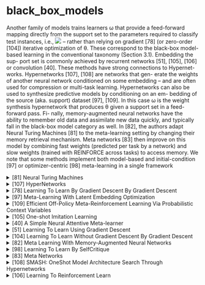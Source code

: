 # black_box_models

Another family of models trains learners ω that provide a feed-forward mapping directly from the support set to the parameters required to classify test instances, i.e., 
<img src="https://render.githubusercontent.com/render/math?math=\theta=g_{\omega}\left(\mathcal{D}^{\text {train}}\right)">
– rather than relying on gradient [78] (or zero-order [104]) iterative optimization of θ. These correspond to the black-box model-based learning in the conventional taxonomy (Section 3.1). Embedding the sup- port set is commonly achieved by recurrent networks [51], [105], [106] or convolution [40]. These methods have strong connections to Hypernet-
works. Hypernetworks [107], [108] are networks that gen- erate the weights of another neural network conditioned on some embedding – and are often used for compression or multi-task learning. Hypernetworks can also be used to synthesize predictive models by conditioning on an em- bedding of the source (aka. support) dataset [97], [109]. In this case ω is the weight synthesis hypernetwork that produces θ given a support set in a feed-forward pass. Fi- nally, memory-augmented neural networks have the ability to remember old data and assimilate new data quickly, and typically fall in the black-box model category as well. In [82], the authors adapt Neural Turing Machines [81] to the meta-learning setting by changing their memory retrieval mechanism. Meta networks [83] then improve on this model by combining fast weights (predicted per task by a network)
and slow weights (trained with REINFORCE across tasks) to access memory. We note that some methods implement both model-based and initial-condition [97] or optimizer-centric [98] meta-learning in a single framework
<!-- REFERENCE -->


<details>
<summary>[81] Neural Turing Machines</summary>
<br>
<!-- (neural_turing_machines.md) -->

# neural_turing_machines.md
## What?
- Neural Network Turing Machine 
- differentiable end-to- end, allowing it to be efficiently trained with gradient descent
## Why?
- intergrate the memory into neural network
## How?
(read the paper)
## Results? (What did they find?)
- better than LSTM in some task such as: copy, recall, sorting,...
## Ideas to improve?
<!-- REFERENCE -->


[Neural Turing Machines](../papers/neural_turing_machines.md)

</details>



<details>
<summary>[107] HyperNetworks</summary>
<br>
<!-- (hypernetworks.md) -->

# hypernetworks.md

<!-- REFERENCE -->


[HyperNetworks](../papers/hypernetworks.md)

</details>



<details>
<summary>[78] Learning To Learn By Gradient Descent By Gradient Descent</summary>
<br>
<!-- (learning_to_learn_by_gradient_descent_by_gradient_descent.md) -->

# learning_to_learn_by_gradient_descent_by_gradient_descent.md
## What?
- Design an optimization algorithm by using LSTM, compare to hand-designed ones such as Adam, SGD, ...
## Why?
- Automatically design an optimization algorithm
## How?
- Design new update rule using RNN: 

<img src="https://render.githubusercontent.com/render/math?math=\theta_{t+1}=\theta_{t}+g_{t}\left(\nabla f\left(\theta_{t}\right), \phi\right)">

![alt text](../images/lstm_optimizer.png)
## Results? (What did they find?)
- The found optimizer is more effective than all optimizers and the optimizer can be used in other problem such as classifications, 
regression, style transfer, etc.
## Ideas to improve?
- Use the idea of changing the update rule in other framework, such as MAML

<!-- REFERENCE -->


[Learning To Learn By Gradient Descent By Gradient Descent](../papers/learning_to_learn_by_gradient_descent_by_gradient_descent.md)

</details>



<details>
<summary>[97] Meta-Learning With Latent Embedding Optimization</summary>
<br>
<!-- (meta_learning_with_latent_embedding_optimization.md) -->

# meta_learning_with_latent_embedding_optimization.md

<!-- REFERENCE -->


[Meta-Learning With Latent Embedding Optimization](../papers/meta_learning_with_latent_embedding_optimization.md)

</details>



<details>
<summary>[109] Efficient Off-Policy Meta-Reinforcement Learning Via Probabilistic Context Variables</summary>
<br>
<!-- (efficient_off_policy_meta_reinforcement_learning_via_probabilistic_context_variables.md) -->

# efficient_off_policy_meta_reinforcement_learning_via_probabilistic_context_variables.md

<!-- REFERENCE -->


[Efficient Off-Policy Meta-Reinforcement Learning Via Probabilistic Context Variables](../papers/efficient_off_policy_meta_reinforcement_learning_via_probabilistic_context_variables.md)

</details>



<details>
<summary>[105] One-shot Imitation Learning</summary>
<br>
<!-- (one_shot_imitation_learning.md) -->

# one_shot_imitation_learning.md

<!-- REFERENCE -->


[One-shot Imitation Learning](../papers/one_shot_imitation_learning.md)

</details>



<details>
<summary>[40] A Simple Neural Attentive Meta-learner</summary>
<br>
<!-- (a_simple_neural_attentive_meta_learner.md) -->

# a_simple_neural_attentive_meta_learner.md
## What?
- A meta-learner architecture that use a novel combination of temporal convolutions and soft attention; the former to aggregate information from past experience and the latter to pinpoint specific pieces of information.
## Why?
- Handle the problems: architectures specialized to a particular application, or hard-coding algorithmic components that constrain how the meta-learner solves the task
## How?
![alt text](../images/snail.png)
![alt text](../images/snail_dense.png)
![alt text](../images/snail_tc_attention.png)
## Results? (What did they find?)
- Effective black-box using self attention 
- Note:
    - trained the SNAIL on episodes where the number of shots K was chosen uniformly at random from 1 to 5 (note that this is unlike prior works, who train separate models for each shot)
    - complicated architecture, not sure that can compare with original MAML
## Ideas to improve?

<!-- REFERENCE -->


[A Simple Neural Attentive Meta-learner](../papers/a_simple_neural_attentive_meta_learner.md)

</details>



<details>
<summary>[51] Learning To Learn Using Gradient Descent</summary>
<br>
<!-- (learning_to_learn_using_gradient_descent.md) -->

# learning_to_learn_using_gradient_descent.md

<!-- REFERENCE -->


[Learning To Learn Using Gradient Descent](../papers/learning_to_learn_using_gradient_descent.md)

</details>



<details>
<summary>[104] Learning To Learn Without Gradient Descent By Gradient Descent</summary>
<br>
<!-- (learning_to_learn_without_gradient_descent_by_gradient_descent.md) -->

# learning_to_learn_without_gradient_descent_by_gradient_descent.md

<!-- REFERENCE -->


[Learning To Learn Without Gradient Descent By Gradient Descent](../papers/learning_to_learn_without_gradient_descent_by_gradient_descent.md)

</details>



<details>
<summary>[82] Meta Learning With Memory-Augmented Neural Networks</summary>
<br>
<!-- (meta_learning_with_memory_augmented_neural_networks.md) -->

# meta_learning_with_memory_augmented_neural_networks.md
## What?
- A memory-augmented neural network that can use the external memory to store the knowledge
## Why?
- Almost neural network just stores the internal memory, such as RNN, LSTM, etc.
## How?
- Incorporate Neural Turing Machine 
- Use Least Recently Used Access to write to memory, which can emphasize a conjunctive coding of information independent of sequence.
![alt text](../images/mann.png)
## Results? (What did they find?)
- Useful for few-shot learning problem
- Use external memory for neural network
## Ideas to improve?
<!-- REFERENCE -->


[Meta Learning With Memory-Augmented Neural Networks](../papers/meta_learning_with_memory_augmented_neural_networks.md)

</details>



<details>
<summary>[98] Learning To Learn By SelfCritique</summary>
<br>
<!-- (learning_to_learn_by_selfcritique.md) -->

# learning_to_learn_by_selfcritique.md

<!-- REFERENCE -->


[Learning To Learn By SelfCritique](../papers/learning_to_learn_by_selfcritique.md)

</details>



<details>
<summary>[83] Meta Networks</summary>
<br>
<!-- (meta_networks.md) -->

# meta_networks.md

<!-- REFERENCE -->


[Meta Networks](../papers/meta_networks.md)

</details>



<details>
<summary>[108] SMASH: OneShot Model Architecture Search Through Hypernetworks</summary>
<br>
<!-- (smash_oneshot_model_architecture_search_through_hypernetworks.md) -->

# smash_oneshot_model_architecture_search_through_hypernetworks.md

<!-- REFERENCE -->


[SMASH: OneShot Model Architecture Search Through Hypernetworks](../papers/smash_oneshot_model_architecture_search_through_hypernetworks.md)

</details>



<details>
<summary>[106] Learning To Reinforcement Learn</summary>
<br>
<!-- (learning_to_reinforcement_learn.md) -->

# learning_to_reinforcement_learn.md

<!-- REFERENCE -->


[Learning To Reinforcement Learn](../papers/learning_to_reinforcement_learn.md)

</details>

